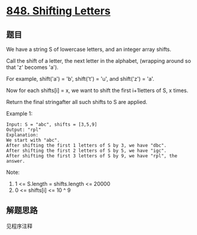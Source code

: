 # [848. Shifting Letters](https://leetcode-cn.com/problems/shifting-letters/)

## 题目

We have a string S of lowercase letters, and an integer array shifts.

Call the shift of a letter, the next letter in the alphabet, (wrapping around so that 'z' becomes 'a').

For example, shift('a') = 'b', shift('t') = 'u', and shift('z') = 'a'.

Now for each shifts[i] = x, we want to shift the first i+1letters of S, x times.

Return the final stringafter all such shifts to S are applied.

Example 1:

```text
Input: S = "abc", shifts = [3,5,9]
Output: "rpl"
Explanation:
We start with "abc".
After shifting the first 1 letters of S by 3, we have "dbc".
After shifting the first 2 letters of S by 5, we have "igc".
After shifting the first 3 letters of S by 9, we have "rpl", the answer.
```

Note:

1. 1 <= S.length = shifts.length <= 20000
1. 0 <= shifts[i] <= 10 ^ 9

## 解题思路

见程序注释
